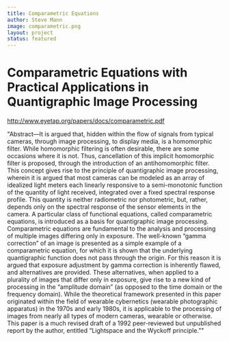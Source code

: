 ```yaml
---
title: Comparametric Equations
author: Steve Mann
image: comparametric.png
layout: project 
status: featured
---
```

# Comparametric Equations with Practical Applications in Quantigraphic Image Processing

<http://www.eyetap.org/papers/docs/comparametric.pdf>  

"Abstract—It is argued that, hidden within the flow of signals from typical cameras, through image processing, to display media, is a homomorphic filter. While homomorphic filtering is often desirable, there are some occasions where it is not. Thus, cancellation of this implicit homomorphic filter is proposed, through the introduction of an antihomomorphic filter. This concept gives rise to the principle of quantigraphic image processing, wherein it is argued that most cameras can be modeled as an array of idealized light meters each linearly responsive to a semi-monotonic function of the quantity of light received, integrated over a fixed spectral response profile. This quantity is neither radiometric nor photometric, but, rather, depends only on the spectral response of the sensor elements in the camera. A particular class of functional equations, called comparametric equations, is introduced as a basis for quantigraphic image processing. Comparametric equations are fundamental to the analysis and processing of multiple images differing only in exposure. The well-known “gamma correction” of an image is presented as a simple example of a comparametric equation, for which it is shown that the underlying quantigraphic function does not pass through the origin. For this reason it is argued that exposure adjustment by gamma correction is inherently flawed, and alternatives are provided. These alternatives, when applied to a plurality of images that differ only in exposure, give rise to a new kind of processing in the “amplitude domain” (as opposed to the time domain or the frequency domain). While the theoretical framework presented in this paper originated within the field of wearable cybernetics (wearable photographic apparatus) in the 1970s and early 1980s, it is applicable to the processing of images from nearly all types of modern cameras, wearable or otherwise. This paper is a much revised draft of a 1992 peer-reviewed but unpublished report by the author, entitled “Lightspace and the Wyckoff principle.”" 
